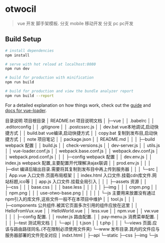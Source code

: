 # otwocil

> vue 开发 脚手架模板.
> 分支 	mobile 	移动开发
> 分支	pc		pc开发

## Build Setup

``` bash
# install dependencies
npm install

# serve with hot reload at localhost:8080
npm run dev

# build for production with minification
npm run build

# build for production and view the bundle analyzer report
npm run build --report
```

For a detailed explanation on how things work, check out the [guide](http://vuejs-templates.github.io/webpack/) and [docs for vue-loader](http://vuejs.github.io/vue-loader).

目录说明
项目根目录
│  README.txt 项目说明文档
│
├─vue
│  │  .babelrc
│  │  .editorconfig
│  │  .gitignore
│  │  .postcssrc.js
│  │  dev.bat		vue本地调试,启动快捷方式
│  │  build.bat		vue编译,启动快捷方式
│  │  copy.bat		复制到发布目,启动快捷方式
│  │  note			项目笔记
│  │  package.json
│  │  README.md
│  │
│  ├─build			webpack 配置
│  │      build.js
│  │      check-versions.js
│  │      dev-server.js
│  │      utils.js
│  │      vue-loader.conf.js
│  │      webpack.base.conf.js
│  │      webpack.dev.conf.js
│  │      webpack.prod.conf.js
│  │
│  ├─config			webpack 配置
│  │      dev.env.js
│  │      index.js 	webpack 配置,主要配置开代理解决ajax联调
│  │      prod.env.js
│  │
│  ├─dist			编译后输出目录.需要将其复制到发布目中再上传到服务器
│  │
│  └─src
│      │  App.vue 		入口文件.页面布局框架
│      │  index.html 	入口文件.挂载cdn库文件.网站标题,ico等
│      │  app.js 		入口文件.挂载全局引入
│      │
│      ├─assets 		资源
│      │  ├─css
│      │  │      base.css
│      │  │      base.less
│      │  │
│      │  ├─img
│      │  │      cnpm.png
│      │  │      npm.png
│      │  │      use-otwo-base.png
│      │  │
│      │  └─js 			主要用来放置没有通过npm引入的库文件,这些文件一般不在本项目中维护
│      │          tool.js
│      │
│      ├─components 	公共组件.被其它页面多次引用的组件应放在这里
│      │      HelloFromVux.vue
│      │      HelloWorld.vue
│      │      less.vue
│      │      npm.vue
│      │      vw.vue
│      │
│      ├─config 		配置.
│      │      router.js 路由配置.
│      │      pay-menu.js 消费菜单配置.
│      │
│      ├─test 			测试用文档
│      │  └─api
│      │          t.json
│      │          t.php
│      │
│      └─views 			页面.应该与路由路径同名.(不在限制必须使用文件夹)
└─www	发布目录.其内的文件应与服务器部署的文件完全对应
    │  indxt.html
    │
    ├─api
    └─static
        ├─css
        ├─img
        └─js